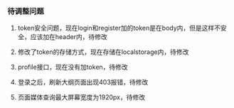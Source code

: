 ### 待调整问题
1. token安全问题，现在login和register加的token是在body内，但是这样不安全，应该加在header内，待修改

2. 修改了token的存储方式，现在存储在localstorage内，待修改

3. profile接口，现在没有加token，待修改
4. 登录之后，刷新大纲页面出现403报错，待修改
5. 页面媒体查询最大屏幕宽度为1920px，待修改